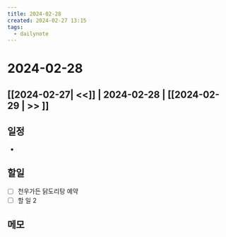 ```yaml
---
title: 2024-02-28
created: 2024-02-27 13:15
tags:
  - dailynote
---
```

# 2024-02-28
## [[2024-02-27| <<]] | 2024-02-28 | [[2024-02-29 | >> ]]

## 일정
- 

## 할일
- [ ] 천우가든 닭도리탕 예약
- [ ] 할 일 2

## 메모

